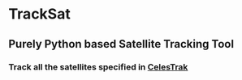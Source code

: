 # TrackSat
## Purely Python based Satellite Tracking Tool

### Track all the satellites specified in [CelesTrak](https://www.celestrak.com/NORAD/elements/master.asp)
